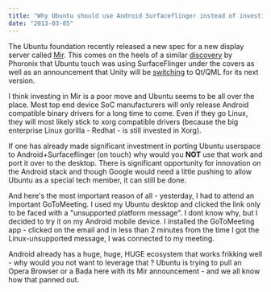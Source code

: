 ```yaml
---
title: "Why Ubuntu should use Android Surfaceflinger instead of investing in Mir and pulling a \"Bada\" move"
date: "2013-03-05"
---
```


The Ubuntu foundation recently released a new spec for a new display server called [Mir](https://wiki.ubuntu.com/MirSpec). This comes on the heels of a similar [discovery](http://www.phoronix.com/scan.php?page=news_item&px=MTMwODg) by Phoronix that Ubuntu touch was using SurfaceFlinger under the covers as well as an announcement that Unity will be [switching](http://www.phoronix.com/scan.php?page=news_item&px=MTMxNzM) to Qt/QML for its next version.

I think investing in Mir is a poor move and Ubuntu seems to be all over the place. Most top end device SoC manufacturers will only release Android compatible binary drivers for a long time to come. Even if they go Linux, they will most likely stick to xorg compatible drivers (because the big enterprise Linux gorilla - Redhat - is still invested in Xorg).

If one has already made significant investment in porting Ubuntu userspace to Android+Surfaceflinger (on touch) why would you **NOT** use that work and port it over to the desktop. There is significant opportunity for innovation on the Android stack and though Google would need a little pushing to allow Ubuntu as a special tech member, it can still be done.

And here's the most important reason of all - yesterday, I had to attend an important GoToMeeting. I used my Ubuntu desktop and clicked the link only to be faced with a "unsupported platform message". I dont know why, but I decided to try it on my Android mobile device. I installed the GoToMeeting app - clicked on the email and in less than 2 minutes from the time I got the Linux-unsupported message, I was connected to my meeting.

Android already has a huge, huge, HUGE ecosystem that works frikking well - why would you not want to leverage that ? Ubuntu is trying to pull an Opera Browser or a Bada here with its Mir announcement - and we all know how that panned out.
